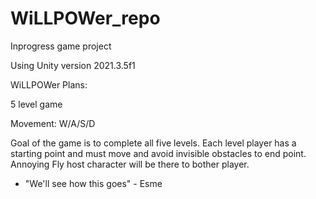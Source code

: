 # WiLLPOWer_repo

Inprogress game project

Using Unity version 2021.3.5f1

WiLLPOWer Plans:

5 level game

Movement: W/A/S/D

Goal of the game is to complete all five levels. Each level player has a starting point and must move and avoid invisible obstacles to end point. Annoying Fly host character will be there to bother player.

- "We'll see how this goes" - Esme
